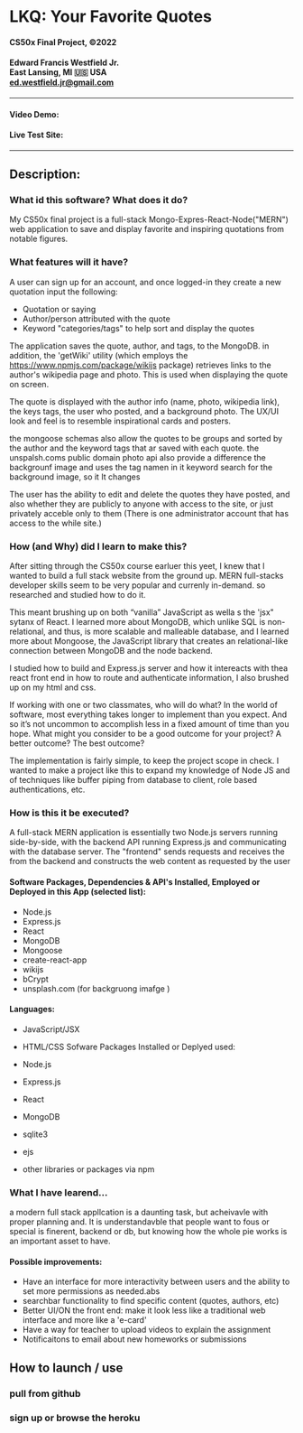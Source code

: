# LKQ: Your Favorite Quotes
#### CS50x Final Project, ©2022 
#### **Edward Francis Westfield Jr.**<br/>East Lansing, MI &#127482;&#127480; USA<br/>ed.westfield.jr@gmail.com
---
#### Video Demo:  <URL HERE>
#### Live Test Site:  <URL HERE>
---
## Description: 


### What id this software? What does it do? 

My CS50x final project is a full-stack Mongo-Expres-React-Node("MERN") web application to save and display favorite and inspiring quotations from notable figures. 

### What features will it have? 

A user can sign up for an account, and once logged-in they create a new quotation input the following:

- Quotation or saying
- Author/person attributed with the quote
- Keyword "categories/tags" to help sort and display the quotes

The application saves the quote, author, and tags, to the MongoDB. in addition, the 'getWiki' utility (which employs the https://www.npmjs.com/package/wikijs package) retrieves links to the author's wikipedia page and photo. This is used when displaying the quote on screen.

The quote is displayed with the author info (name, photo, wikipedia link), the keys tags, the user who posted, and a background photo. The UX/UI look and feel is to resemble inspirational cards and posters. 

the mongoose schemas also allow the quotes to be groups and sorted by the author and the keyword tags that ar saved with each quote. the unspalsh.coms public domain photo api also provide a difference the backgrounf image and uses the tag namen in it keyword search for the background image, so it It changes 

The user has the ability to edit and delete the quotes they have posted, and also whether they are publicly to anyone with access to the site, or just privately acceble only to them (There is one administrator account that has access to the while site.)

### How (and Why) did I learn to make this?

After sitting through the CS50x course earluer this yeet, I knew that I wanted to build a full stack website from the ground up. MERN full-stacks developer skills seem to be very popular and currenly in-demand. so researched and studied how to do it. 

This meant brushing up on both “vanilla” JavaScript as wella s the 'jsx" sytanx of React. I learned more about MongoDB, which unlike SQL is non-relational, and thus, is more scalable and malleable database, and I learned more about Mongoose, the JavaScript library that creates an relational-like connection between MongoDB and the node backend. 

I studied how to build and Express.js server and how it intereacts with thea react front end in how to route and authenticate information,  I also brushed up on my html and css.


If working with one or two classmates, who will do what?
In the world of software, most everything takes longer to implement than you expect. And so it’s not uncommon to accomplish less in a fixed amount of time than you hope. What might you consider to be a good outcome for your project? A better outcome? The best outcome?

The implementation is fairly simple, to keep the project scope in check. I wanted to make a project like this to expand my knowledge of Node JS and of techniques like buffer piping from database to client, role based authentications, etc.

###  How is this  it be executed?

A full-stack MERN application is essentially two Node.js servers running side-by-side, with the backend API running Express.js and communicating with the database server. The "frontend" sends requests and receives the from the backend and constructs the web content as requested by the user 

#### Software Packages, Dependencies & API's Installed, Employed or Deployed in this App (selected list):

- Node.js 
- Express.js
- React
- MongoDB
- Mongoose
- create-react-app
- wikijs
- bCrypt
- unsplash.com (for backgruong imafge )

#### Languages:

- JavaScript/JSX
- HTML/CSS
Sofware Packages Installed or Deplyed used:

- Node.js 
- Express.js
- React
- MongoDB
- sqlite3
- ejs
- other libraries or packages via npm

### What I have learend... 

a modern full stack appllcation is a daunting task, but acheivavle with proper planning and. It is understandavble that people want to fous or special is finerent, backend or db, but knowing how the whole pie works is an important asset to have.  

#### Possible improvements:

- Have an interface for more interactivity between users and the ability to set more permissions as needed.abs
- searchbar functionality to find specific content (quotes, authors, etc)
- Better UI/ON the front end: make it look less like a traditional web interface and more like a 'e-card' 
- Have a way for teacher to upload videos to explain the assignment
- Notificaitons to email about new homeworks or submissions

## How to launch / use 

### pull from github
### sign up  or browse the heroku